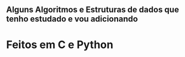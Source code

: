 ## Alguns Algoritmos e Estruturas de dados que tenho estudado e vou adicionando 

# Feitos em C e Python